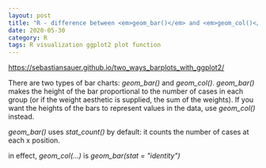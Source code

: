 ```yaml
---
layout: post
title: "R - difference between <em>geom_bar()</em> and <em>geom_col()</em> in <em>ggplot2</em>"
date: 2020-05-30
category: R
tags: R visualization ggplot2 plot function
---
```


https://sebastiansauer.github.io/two_ways_barplots_with_ggplot2/

There are two types of bar charts: <em>geom_bar()</em> and <em>geom_col()</em>. <em>geom_bar()</em> makes the height of the bar proportional to the number of cases in each group (or if the weight aesthetic is supplied, the sum of the weights). If you want the heights of the bars to represent values in the data, use <em>geom_col()</em> instead. 

<em>geom_bar()</em> uses <em>stat_count()</em> by default: it counts the number of cases at each x position. 



in effect, <em>geom_col(...)</em> is <em>geom_bar(stat = "identity")</em>

